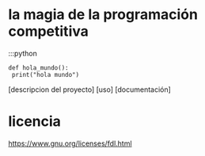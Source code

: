 # la magia de la programación competitiva
:::python
 ```[python]
def hola_mundo():
  print("hola mundo")
 ```
[descripcion del proyecto]
[uso]
[documentación]

# licencia
https://www.gnu.org/licenses/fdl.html



